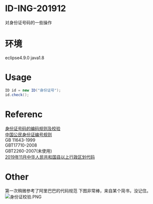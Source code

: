 # ID-ING-201912
对身份证号码的一些操作
# 环境
eclipse4.9.0 java1.8
# Usage
```Java
ID id = new ID("身份证号");
id.check();    
```
# Referenc
[身份证号码的编码规则及校验](https://www.jianshu.com/p/ead5b08e9839)</br>
[中国公民身份证编号规则](https://blog.csdn.net/yingms/article/details/53340532)</br>
GB 11643-1999</br>
GBT17710-2008</br>
GBT2260-2007(未使用)</br>
[2019年11月中华人民共和国县以上行政区划代码](http://www.mca.gov.cn/article/sj/xzqh/2019/2019/201912251506.html)</br>
# Other
第一次稍微参考了阿里巴巴的代码规范
下图非常棒，来自某个简书，没记住。<br/>
![身份证校验.PNG](https://i.loli.net/2020/08/01/DptCHZLW9E6fx1l.png)
